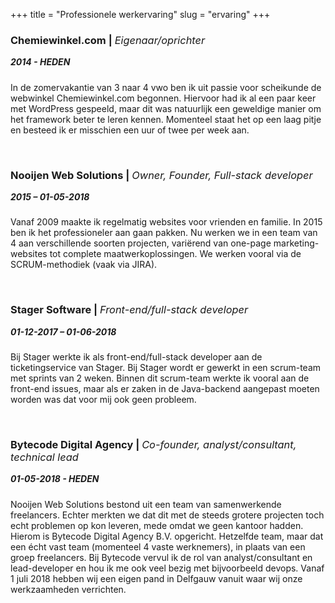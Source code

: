 +++
title = "Professionele werkervaring"
slug = "ervaring"
+++

<style>
h3 em { font-weight: 400; }
h5 { margin-top: 0 !important; }
</style>

### Chemiewinkel.com | *Eigenaar/oprichter*

##### 2014 - HEDEN

In de zomervakantie van 3 naar 4 vwo ben ik uit passie voor scheikunde de webwinkel Chemiewinkel.com begonnen. Hiervoor had ik al een paar keer met WordPress gespeeld, maar dit was natuurlijk een geweldige manier om het framework beter te leren kennen. Momenteel staat het op een laag pitje en besteed ik er misschien een uur of twee per week aan.

<br>

### Nooijen Web Solutions | *Owner, Founder, Full-stack developer*

##### 2015 – 01-05-2018

Vanaf 2009 maakte ik regelmatig websites voor vrienden en familie. In 2015 ben ik het professioneler aan gaan pakken. Nu werken we in een team van 4 aan verschillende soorten projecten, variërend van one-page marketing-websites tot complete maatwerkoplossingen. We werken vooral via de SCRUM-methodiek (vaak via JIRA).

<br>

### Stager Software | *Front-end/full-stack developer*

##### 01-12-2017 – 01-06-2018

Bij Stager werkte ik als front-end/full-stack developer aan de ticketingservice van Stager. Bij Stager wordt er gewerkt in een scrum-team met sprints van 2 weken. Binnen dit scrum-team werkte ik vooral aan de front-end issues, maar als er zaken in de Java-backend aangepast moeten worden was dat voor mij ook geen probleem.

<br>

### Bytecode Digital Agency | *Co-founder, analyst/consultant, technical lead*

##### 01-05-2018 - HEDEN

Nooijen Web Solutions bestond uit een team van samenwerkende freelancers. Echter merkten we dat dit met de steeds grotere projecten toch echt problemen op kon leveren, mede omdat we geen kantoor hadden. Hierom is Bytecode Digital Agency B.V. opgericht. Hetzelfde team, maar dat een écht vast team (momenteel 4 vaste werknemers), in plaats van een groep freelancers. Bij Bytecode vervul ik de rol van analyst/consultant en lead-developer en hou ik me ook veel bezig met bijvoorbeeld devops. Vanaf 1 juli 2018 hebben wij een eigen pand in Delfgauw vanuit waar wij onze werkzaamheden verrichten.